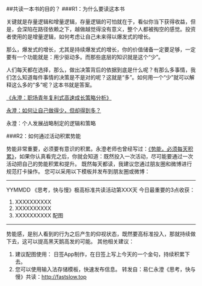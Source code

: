 ##共读一本书的目的？
###R1：为什么要读这本书

关键就是存量逻辑和增量逻辑，存量逻辑的可怕就在于，看似你当下获得收益，但是，会深陷在路径依赖之下，越做越觉得没有意义，整个人都被掏空的感觉。投资者使用的是增量逻辑，如何考虑让自己未来得以爆发式的增长。

那么，爆发式的增长，尤其是持续爆发式的增长，你的价值储备一定要足够，一定要有一个功能就是：用少驱动多。而那些底层的知识就是这个“少”。

人们每天都在选择，那么，做出决策背后的依据到底是什么呢？有那么多事情，我们怎么知道每件事情的决策是不是对的呢？这就是“多”。如何用一个“少”就可以解释这么多的“多”呢？这本书就是答案。

[《永澄：职场青年复利式高速成长策略分析》](https://mp.weixin.qq.com/s?__biz=MzIzOTY0OTA3OA==&mid=2247485093&idx=1&sn=b4a07e69e604dc79d687b6485cadf129&chksm=e927aefcde5027ea2464211066e2401cc8a5c14e31966bea2090ca8741683b895220385da1e7#rd)

[永澄：如何让自己做得少，但却得到多？](https://mp.weixin.qq.com/s?__biz=MzIzOTY0OTA3OA==&mid=2247485103&idx=1&sn=30c36e14484ee6997598a9a143c65d9b&chksm=e927aef6de5027e053706a63ef487c81457188524b453cf1ec378dc06e529c102d47c4bf1fe6#rd)


永澄：个人发展战略制定的逻辑和策略

###R2：如何通过活动积累势能

势能非常重要，必须要有意识的积累。永澄老师也曾经写过：[《势能，必须每天积累》](https://mp.weixin.qq.com/s/B3o4q8CGas8LfdowPhZQpQ)，如果你认真看完之后，你就会知道：既然投入一次活动，尽可能要通过一次活动把自己的势能积累和提升。
既然每天都读，我建议您通过朋友圈和微博进行规范打卡操作。
您可以采用以下模板并发布到朋友圈或微博：
****
YYMMDD 《思考，快与慢》极高标准共读活动第XXX天
今日最重要的3点收获：
1. XXXXXXXXXX
2. XXXXXXXXXX
3. XXXXXXXXXX
配图
*****
势能感，是别人看到的行为之后产生的仰视状态，既然要高标准投入，那就持续做下去，这可以提高黑天鹅高发的可能。
其他相关建议：
 1. 建议配图使用： 日签App制作，在日签上写上今天的一个金句，持续积累下去。
 2. 您可以使用输入法存储模板，快速发布信息。
转发自：易仁永澄《思考，快与慢》共读：<http://fastslow.top>